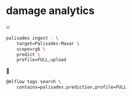 # damage analytics

🔥

```bash
palisades ingest - \
    target=Palisades-Maxar \
    scope=rgb \
    predict \
    profile=FULL,upload
```

🚧

```bash
@mlflow tags search \
    contains=palisades.prediction,profile=FULL
```
